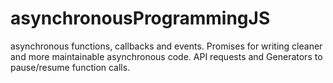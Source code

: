 # asynchronousProgrammingJS
asynchronous functions, callbacks and events. Promises for writing cleaner and more maintainable asynchronous code. API requests and Generators to pause/resume function calls.
